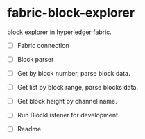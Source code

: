 # fabric-block-explorer
block explorer in hyperledger fabric.


- [ ] Fabric connection

- [ ] Block parser

- [ ] Get by block number, parse block data.

- [ ] Get list by block range, parse blocks data.

- [ ] Get block height by channel name.

- [ ] Run BlockListener for development. 

- [ ] Readme
